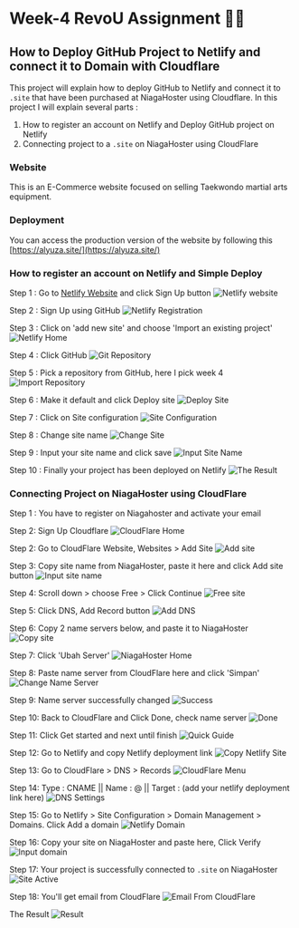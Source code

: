 <!-- [![Review Assignment Due Date](https://classroom.github.com/assets/deadline-readme-button-24ddc0f5d75046c5622901739e7c5dd533143b0c8e959d652212380cedb1ea36.svg)](https://classroom.github.com/a/isPhTOcA) -->

# Week-4 RevoU Assignment 👨‍💻

## How to Deploy GitHub Project to Netlify and connect it to Domain with Cloudflare

This project will explain how to deploy GitHub to Netlify and connect it to `.site` that have been purchased at NiagaHoster using Cloudflare. In this project I will explain several parts :
1. How to register an account on Netlify and Deploy GitHub project on Netlify
2. Connecting project to a `.site` on NiagaHoster using CloudFlare

### Website
This is an E-Commerce website focused on selling Taekwondo martial arts equipment.

### Deployment
You can access the production version of the website by following this [https://alyuza.site/](https://alyuza.site/)
### How to register an account on Netlify and Simple Deploy
Step 1 : Go to [Netlify Website](https://www.netlify.com/) and click Sign Up button
![Netlify website](readme-img/net/net1.jpg)

Step 2 : Sign Up using GitHub
![Netlify Registration](readme-img/net/net4.png)

Step 3 : Click on 'add new site' and choose 'Import an existing project'
![Netlify Home](readme-img/net/net5.png)

Step 4 : Click GitHub
![Git Repository](readme-img/net/net6.png)

Step 5 : Pick a repository from GitHub, here I pick week 4
![Import Repository](readme-img/net/net7.png)

Step 6 : Make it default and click Deploy site
![Deploy Site](readme-img/net/net8.png)

Step 7 : Click on Site configuration
![Site Configuration](readme-img/net/net9.png)

Step 8 : Change site name
![Change Site](readme-img/net/net10.png)

Step 9 : Input your site name and click save
![Input Site Name](readme-img/net/net11.png)

Step 10 : Finally your project has been deployed on Netlify
![The Result](readme-img/net/net12.png)

### Connecting Project on NiagaHoster using CloudFlare
Step 1 : You have to register on Niagahoster and activate your email

Step 2: Sign Up Cloudflare
![CloudFlare Home](readme-img/flare/flare1.png)

Step 2: Go to CloudFlare Website, Websites > Add Site
![Add site](readme-img/flare/flare2.png)

Step 3: Copy site name from NiagaHoster, paste it here and click Add site button
![Input site name](readme-img/flare/flare3.png)

Step 4: Scroll down > choose Free > Click Continue
![Free site](readme-img/flare/flare4.png)

Step 5: Click DNS, Add Record button
![Add DNS](readme-img/flare/flare5.png)

Step 6: Copy 2 name servers below, and paste it to NiagaHoster
![Copy site](readme-img/flare/flare6.png)

Step 7: Click 'Ubah Server'
![NiagaHoster Home](readme-img/flare/flare7.png)

Step 8: Paste name server from CloudFlare here and click 'Simpan'
![Change Name Server](readme-img/flare/flare8.png)

Step 9: Name server successfully changed
![Success](readme-img/flare/flare9.png)

Step 10: Back to CloudFlare and Click Done, check name server
![Done](readme-img/flare/flare10.png)

Step 11: Click Get started and next until finish
![Quick Guide](readme-img/flare/flare11.png)

Step 12: Go to Netlify and copy Netlify deployment link
![Copy Netlify Site](readme-img/flare/flare13.png)

Step 13: Go to CloudFlare > DNS > Records
![CloudFlare Menu](readme-img/flare/flare12.png)

Step 14: Type : CNAME || Name : @ || Target : (add your netlify deployment link here)
![DNS Settings](readme-img/flare/flare14.png)

Step 15: Go to Netlify > Site Configuration > Domain Management > Domains. Click Add a domain
![Netlify Domain](readme-img/flare/flare16.png)

Step 16: Copy your site on NiagaHoster and paste here, Click Verify
![Input domain](readme-img/flare/flare17.png)

Step 17: Your project is successfully connected to `.site` on NiagaHoster
![Site Active](readme-img/flare/flare19.png)

Step 18: You'll get email from CloudFlare
![Email From CloudFlare](readme-img/flare/flare20.png)

The Result
![Result](readme-img/flare/flare21.png)



